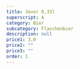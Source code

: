 ```yaml
---
title: Jever 0,33l
superscript: A
category: Bier
subcategory: Flaschenbier
description: null
price1: 3,0
price2: ""
price3: ""
order: 1
---
```

